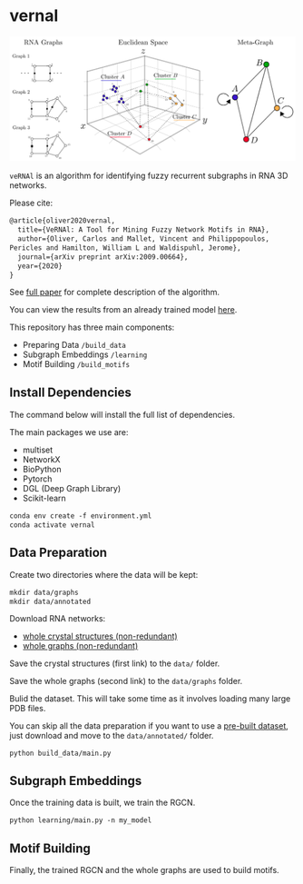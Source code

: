 # vernal

![](images/vernal-img.png)

`veRNAl` is an algorithm for identifying fuzzy recurrent subgraphs in RNA 3D networks.

Please cite:

```
@article{oliver2020vernal,
  title={VeRNAl: A Tool for Mining Fuzzy Network Motifs in RNA},
  author={Oliver, Carlos and Mallet, Vincent and Philippopoulos, Pericles and Hamilton, William L and Waldispuhl, Jerome},
  journal={arXiv preprint arXiv:2009.00664},
  year={2020}
}
```


See [full paper](https://arxiv.org/abs/2009.00664) for complete description of the algorithm.

You can view the results from an already trained model [here](http://vernal.cs.mcgill.ca/).


This repository has three main components:

* Preparing Data `/build_data`
* Subgraph Embeddings `/learning`
* Motif Building `/build_motifs`

## Install Dependencies

The command below will install the full list of dependencies.

The main packages we use are:

* multiset
* NetworkX 
* BioPython
* Pytorch
* DGL (Deep Graph Library)
* Scikit-learn

```
conda env create -f environment.yml
conda activate vernal
```

## Data Preparation

Create two directories where the data will be kept:

```
mkdir data/graphs
mkdir data/annotated
```

Download RNA networks:

* [whole crystal structures (non-redundant)](https://mega.nz/file/lLpxjBJA#2H837fqO7VsVnLWpfT0bo4i04lFTeYSul5N_mY8pJW0)
* [whole graphs (non-redundant)](https://mega.nz/file/YWIHEQxQ#qRUCL8X9eV6NtViXgkZI1lOBlCfc_cWokvMgN-XB9B0)

Save the crystal structures (first link) to the `data/` folder.

Save the whole graphs (second link) to the `data/graphs` folder.

Bulid the dataset. This will take some time as it involves loading many large PDB files.

You can skip all the data preparation if you want to use a [pre-built dataset](), just download and move to the `data/annotated/` folder.

```
python build_data/main.py
```

## Subgraph Embeddings

Once the training data is built, we train the RGCN.

```
python learning/main.py -n my_model
```

## Motif Building

Finally, the trained RGCN and the whole graphs are used to build motifs.
